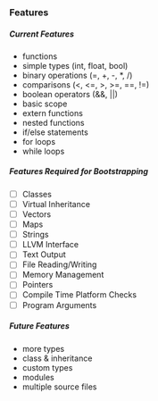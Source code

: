 ### Features

##### Current Features
- functions
- simple types (int, float, bool)
- binary operations (=, +, -, *, /)
- comparisons (<, <=, >, >=, ==, !=)
- boolean operators (&&, ||)
- basic scope
- extern functions
- nested functions
- if/else statements
- for loops
- while loops


##### Features Required for Bootstrapping
- [ ] Classes
- [ ] Virtual Inheritance
- [ ] Vectors
- [ ] Maps
- [ ] Strings
- [ ] LLVM Interface
- [ ] Text Output
- [ ] File Reading/Writing
- [ ] Memory Management
- [ ] Pointers
- [ ] Compile Time Platform Checks
- [ ] Program Arguments

##### Future Features
- more types
- class & inheritance
- custom types
- modules
- multiple source files

